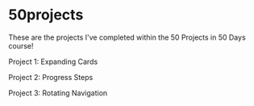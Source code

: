 # 50projects
These are the projects I've completed within the 50 Projects in 50 Days course!
 
Project 1: Expanding Cards
 
Project 2: Progress Steps

Project 3: Rotating Navigation
